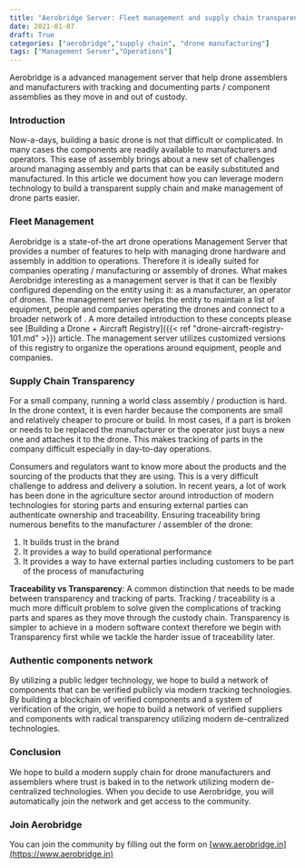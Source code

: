 ```yaml
---
title: "Aerobridge Server: Fleet management and supply chain transparency"
date: 2021-01-07
draft: True
categories: ["aerobridge","supply chain", "drone manufacturing"]
tags: ["Management Server","Operations"]
---
```


Aerobridge is a advanced management server that help drone assemblers and manufacturers with tracking and documenting parts / component assemblies as they move in and out of custody.
<!--more-->

### Introduction

Now-a-days, building a basic drone is not that difficult or complicated. In many cases the components are readily available to manufacturers and operators. This ease of assembly brings about a new set of challenges around managing assembly and parts that can be easily substituted and manufactured. In this article we document how you can leverage modern technology to build a transparent supply chain and make management of drone parts easier.

### Fleet Management

Aerobridge is a state-of-the art drone operations Management Server that provides a number of features to help with managing drone hardware and assembly in addition to operations. Therefore it is ideally suited for companies operating / manufacturing or assembly of drones. What makes Aerobridge interesting as a management server is that  it can be flexibly configured depending on the entity using it: as a manufacturer, an operator of drones. The management server helps the entity to maintain a list of equipment, people and companies operating the drones and connect to a broader network of . A more detailed introduction to these concepts please see [Building a Drone + Aircraft Registry]({{< ref "drone-aircraft-registry-101.md" >}}) article. The management server utilizes customized versions of this registry to organize the operations around equipment, people and companies.

### Supply Chain Transparency

For a small company, running a world class assembly / production is hard. In the drone context, it is even harder because the components are small and relatively cheaper to procure or build. In most cases, if a part is broken or needs to be replaced the manufacturer or the operator just buys a new one and attaches it to the drone. This makes tracking of parts in the company difficult especially in day-to-day operations.

Consumers and regulators want to know more about the products and the sourcing of the products that they are using. This is a very difficult challenge to address and delivery a solution. In recent years, a lot of work has been done in the agriculture sector around introduction of modern technologies for storing parts and ensuring external parties can authenticate ownership and traceability. Ensuring traceability bring numerous benefits to the manufacturer / assembler of the drone:

1. It builds trust in the brand
2. It provides a way to build operational performance
3. It provides a way to have external parties including customers to be part of the process of manufacturing

__Traceability vs Transparency__: A common distinction that needs to be made between transparency and tracking of parts. Tracking / traceability is a much more difficult problem to solve given the complications of tracking parts and spares as they move through the custody chain. Transparency is simpler to achieve in a modern software context therefore we begin with Transparency first while we tackle the harder issue of traceability later.

### Authentic components network

By utilizing a public ledger technology, we hope to build a network of components that can be verified publicly via modern tracking technologies. By building a blockchain of verified components and a system of verification of the origin, we hope to build a network of verified suppliers and components with radical transparency utilizing modern de-centralized technologies.

### Conclusion

We hope to build a modern supply chain for drone manufacturers and assemblers where trust is baked in to the network utilizing modern de-centralized technologies. When you decide to use Aerobridge, you will automatically join the network and get access to the community.

### Join Aerobridge

You can join the community by filling out the form on [www.aerobridge.in](https://www.aerobridge.in)